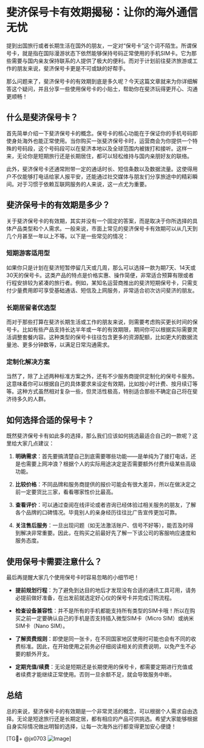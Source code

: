 # 斐济保号卡有效期揭秘：让你的海外通信无忧

提到出国旅行或者长期生活在国外的朋友，一定对“保号卡”这个词不陌生。所谓保号卡，就是指在国际漫游状态下依然能够保持号码正常使用的手机SIM卡。它为那些需要与国内亲友保持联系的人提供了极大的便利。而对于计划前往斐济旅游或工作的朋友来说，斐济保号卡更是不可或缺的好帮手。

那么问题来了，斐济保号卡的有效期到底是多久呢？今天这篇文章就来为你详细解答这个疑问，并且分享一些使用保号卡的小贴士，帮助你在斐济玩得更开心、沟通更顺畅！

## 什么是斐济保号卡？

首先简单介绍一下斐济保号卡的概念。保号卡的核心功能在于保证你的手机号码即使身处海外也能正常使用。当你购买一张斐济保号卡时，运营商会为你提供一个特殊的号码段，这个号码段可以在斐济本地以及全球范围内被拨打和接听。这样一来，无论你是短期旅行还是长期居住，都可以轻松维持与国内亲朋好友的联络。

此外，斐济保号卡还通常附带一定的通话时长、短信条数以及数据流量。这使得用户不仅能够打电话给家人报平安，还能通过社交媒体与朋友们分享旅途中的精彩瞬间。对于习惯于依赖互联网服务的人来说，这一点尤为重要。

## 斐济保号卡的有效期是多少？

关于斐济保号卡的有效期，其实并没有一个固定的答案，而是取决于你所选择的具体产品类型和个人需求。一般来说，市面上常见的斐济保号卡有效期可以从几天到几个月甚至一年以上不等。以下是一些常见的情况：

### 短期游客适用型
如果你只是计划在斐济短暂停留几天或几周，那么可以选择一款为期7天、14天或30天的保号卡。这类产品的特点是价格实惠、操作简便，非常适合预算有限或者行程安排较为紧凑的旅行者。例如，某知名运营商推出的斐济短期保号卡，只需支付少量费用即可享受基础通话、短信及上网服务，非常适合初次访问斐济的朋友。

### 长期居留者优选型
而对于那些打算在斐济长期生活或工作的朋友来说，则需要考虑购买更长时间的保号卡。比如有些产品支持长达半年或一年的有效期限，期间你可以根据实际需要灵活调整套餐内容。这种类型的保号卡往往包含更多的资源配额，比如更大的数据流量池、更多分钟数等，以满足日常沟通需求。

### 定制化解决方案
当然了，除了上述两种标准方案之外，还有不少服务商提供定制化的保号卡服务。这意味着你可以根据自己的具体要求来设定有效期，比如按小时计费、按月续订等等。这种方式虽然相对复杂一些，但灵活性极高，特别适合那些不确定自己将在斐济待多久的人群。

## 如何选择合适的保号卡？

既然斐济保号卡有如此多的选择，那么我们应该如何挑选最适合自己的一款呢？这里给大家几点建议：

1. **明确需求**：首先要搞清楚自己到底需要哪些功能——是单纯为了接打电话，还是也需要上网冲浪？根据个人的实际用途决定是否需要额外付费升级某些高级功能。
   
2. **比较价格**：不同品牌和服务商提供的报价可能会有很大差异，所以在做决定之前一定要货比三家，看看哪家性价比最高。
   
3. **查看评价**：可以通过查阅在线评论或者咨询已经体验过相关服务的朋友，了解各个品牌的口碑情况。毕竟别人的亲身经历往往比广告宣传更加可靠。
   
4. **关注售后服务**：一旦出现问题（如无法激活账户、信号不好等），能否及时得到解决非常重要。因此，在购买之前最好先了解一下该公司的客服响应速度和服务态度。

## 使用保号卡需要注意什么？

最后再提醒大家几个使用保号卡时容易忽略的小细节吧！

- **提前规划行程**：为了避免到达目的地后才发现没有合适的通讯工具可用，请务必提前做好准备，在出发前就选定好心仪的保号卡并完成订购流程。
  
- **检查设备兼容性**：并不是所有的手机都能支持所有类型的SIM卡哦！所以在购买之前一定要确认自己的手机是否支持插入微型SIM卡（Micro SIM）或纳米SIM卡（Nano SIM）。
  
- **了解资费规则**：即使是同一张卡，在不同国家地区使用时可能也会有不同的收费标准。因此，在开始使用之前务必仔细阅读相关的资费说明，以免产生不必要的额外开支。
  
- **定期充值/续费**：无论是短期还是长期使用的保号卡，都需要定期进行充值或者续费才能继续正常使用。否则一旦余额不足，就会导致服务中断。

## 总结

总的来说，斐济保号卡的有效期是一个非常灵活的概念，可以根据个人需求自由选择。无论是短途旅行还是长期定居，都有相应的产品可供挑选。希望大家能够根据自身实际情况做出明智的选择，让每一次海外出行都变得更加安心便捷！

[TG💪+ @jx0703 ![Image](https://github.com/user-attachments/assets/dbca1d08-cadb-493c-b0ec-ad6f7a83f270)]